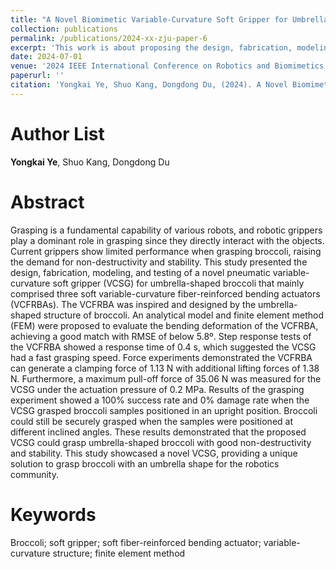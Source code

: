 ```yaml
---
title: "A Novel Biomimetic Variable-Curvature Soft Gripper for Umbrella-Shaped Broccoli (Under Review)"
collection: publications
permalink: /publications/2024-xx-zju-paper-6
excerpt: 'This work is about proposing the design, fabrication, modeling, and testing of a novel pneumatic variable-curvature soft gripper (VCSG) for umbrella-shaped broccoli that mainly comprised three soft variable-curvature fiber-reinforced bending actuators (VCFRBAs).'
date: 2024-07-01
venue: '2024 IEEE International Conference on Robotics and Biomimetics'
paperurl: ''
citation: 'Yongkai Ye, Shuo Kang, Dongdong Du, (2024). A Novel Biomimetic Variable-Curvature Soft Gripper for Umbrella-Shaped Broccoli. 2024 IEEE International Conference on Robotics and Biomimetics, Under Review.'
---
```


Author List
======
**Yongkai Ye**, Shuo Kang, Dongdong Du

Abstract
======
Grasping is a fundamental capability of various robots, and robotic grippers play a dominant role in grasping since they directly interact with the objects. Current grippers show limited performance when grasping broccoli, raising the demand for non-destructivity and stability. This study presented the design, fabrication, modeling, and testing of a novel pneumatic variable-curvature soft gripper (VCSG) for umbrella-shaped broccoli that mainly comprised three soft variable-curvature fiber-reinforced bending actuators (VCFRBAs). The VCFRBA was inspired and designed by the umbrella-shaped structure of broccoli. An analytical model and finite element method (FEM) were proposed to evaluate the bending deformation of the VCFRBA, achieving a good match with RMSE of below 5.8º. Step response tests of the VCFRBA showed a response time of 0.4 s, which suggested the VCSG had a fast grasping speed. Force experiments demonstrated the VCFRBA can generate a clamping force of 1.13 N with additional lifting forces of 1.38 N. Furthermore, a maximum pull-off force of 35.06 N was measured for the VCSG under the actuation pressure of 0.2 MPa. Results of the grasping experiment showed a 100% success rate and 0% damage rate when the VCSG grasped broccoli samples positioned in an upright position. Broccoli could still be securely grasped when the samples were positioned at different inclined angles. These results demonstrated that the proposed VCSG could grasp umbrella-shaped broccoli with good non-destructivity and stability. This study showcased a novel VCSG, providing a unique solution to grasp broccoli with an umbrella shape for the robotics community.

Keywords
======
Broccoli; soft gripper; soft fiber-reinforced bending actuator; variable-curvature structure; finite element method
